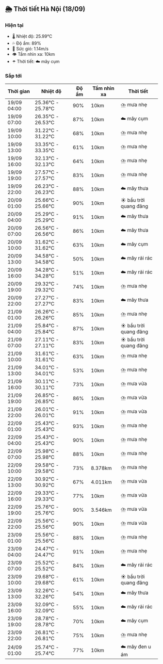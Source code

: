## 🌦️ Thời tiết Hà Nội (18/09)

### Hiện tại

- 🌡️ Nhiệt độ: 25.99℃
- 💦 Độ ẩm: 89%
- 💨 Sức gió: 1.14m/s
- 👁️ Tầm nhìn xa: 10km
- ☂️ Thời tiết: ☁️ mây cụm

### Sắp tới

| Thời gian | Nhiệt độ | Độ ẩm | Tầm nhìn xa | Thời tiết |
| --- | --- | --- | --- | --- |
| 19/09 04:00 | 25.36℃ - 25.78℃ | 90% | 10km | ⛈️ mưa nhẹ |
| 19/09 07:00 | 26.35℃ - 26.53℃ | 87% | 10km | ☁️ mây cụm |
| 19/09 10:00 | 31.22℃ - 31.22℃ | 68% | 10km | ⛈️ mưa nhẹ |
| 19/09 13:00 | 33.35℃ - 33.35℃ | 61% | 10km | ⛈️ mưa nhẹ |
| 19/09 16:00 | 32.13℃ - 32.13℃ | 64% | 10km | ⛈️ mưa nhẹ |
| 19/09 19:00 | 27.57℃ - 27.57℃ | 83% | 10km | ⛈️ mưa nhẹ |
| 19/09 22:00 | 26.23℃ - 26.23℃ | 88% | 10km | ☁️ mây thưa |
| 20/09 01:00 | 25.66℃ - 25.66℃ | 90% | 10km | ☀️ bầu trời quang đãng |
| 20/09 04:00 | 25.29℃ - 25.29℃ | 91% | 10km | ☁️ mây thưa |
| 20/09 07:00 | 26.56℃ - 26.56℃ | 86% | 10km | ☁️ mây thưa |
| 20/09 10:00 | 31.62℃ - 31.62℃ | 63% | 10km | ☁️ mây cụm |
| 20/09 13:00 | 34.58℃ - 34.58℃ | 50% | 10km | ☁️ mây rải rác |
| 20/09 16:00 | 34.28℃ - 34.28℃ | 51% | 10km | ☁️ mây rải rác |
| 20/09 19:00 | 29.32℃ - 29.32℃ | 74% | 10km | ⛈️ mưa nhẹ |
| 20/09 22:00 | 27.27℃ - 27.27℃ | 83% | 10km | ☁️ mây thưa |
| 21/09 01:00 | 26.26℃ - 26.26℃ | 85% | 10km | ⛈️ mưa nhẹ |
| 21/09 04:00 | 25.84℃ - 25.84℃ | 87% | 10km | ☀️ bầu trời quang đãng |
| 21/09 07:00 | 27.11℃ - 27.11℃ | 83% | 10km | ☀️ bầu trời quang đãng |
| 21/09 10:00 | 31.61℃ - 31.61℃ | 63% | 10km | ⛈️ mưa nhẹ |
| 21/09 13:00 | 34.01℃ - 34.01℃ | 53% | 10km | ⛈️ mưa nhẹ |
| 21/09 16:00 | 30.11℃ - 30.11℃ | 73% | 10km | ⛈️ mưa vừa |
| 21/09 19:00 | 26.85℃ - 26.85℃ | 86% | 10km | ⛈️ mưa vừa |
| 21/09 22:00 | 26.01℃ - 26.01℃ | 91% | 10km | ⛈️ mưa vừa |
| 22/09 01:00 | 25.43℃ - 25.43℃ | 93% | 10km | ⛈️ mưa nhẹ |
| 22/09 04:00 | 25.43℃ - 25.43℃ | 90% | 10km | ⛈️ mưa nhẹ |
| 22/09 07:00 | 25.98℃ - 25.98℃ | 88% | 10km | ⛈️ mưa nhẹ |
| 22/09 10:00 | 29.58℃ - 29.58℃ | 73% | 8.378km | ⛈️ mưa nhẹ |
| 22/09 13:00 | 30.92℃ - 30.92℃ | 67% | 4.011km | ⛈️ mưa vừa |
| 22/09 16:00 | 29.33℃ - 29.33℃ | 77% | 10km | ⛈️ mưa vừa |
| 22/09 19:00 | 25.76℃ - 25.76℃ | 90% | 3.546km | ⛈️ mưa vừa |
| 22/09 22:00 | 25.56℃ - 25.56℃ | 90% | 10km | ⛈️ mưa vừa |
| 23/09 01:00 | 25.56℃ - 25.56℃ | 88% | 10km | ⛈️ mưa nhẹ |
| 23/09 04:00 | 24.47℃ - 24.47℃ | 91% | 10km | ⛈️ mưa nhẹ |
| 23/09 07:00 | 25.52℃ - 25.52℃ | 84% | 10km | ☁️ mây rải rác |
| 23/09 10:00 | 29.68℃ - 29.68℃ | 61% | 10km | ☀️ bầu trời quang đãng |
| 23/09 13:00 | 32.26℃ - 32.26℃ | 54% | 10km | ☁️ mây thưa |
| 23/09 16:00 | 32.09℃ - 32.09℃ | 55% | 10km | ☁️ mây rải rác |
| 23/09 19:00 | 28.78℃ - 28.78℃ | 70% | 10km | ☁️ mây cụm |
| 23/09 22:00 | 26.81℃ - 26.81℃ | 75% | 10km | ⛈️ mưa nhẹ |
| 24/09 01:00 | 25.74℃ - 25.74℃ | 77% | 10km | ☁️ mây đen u ám |
